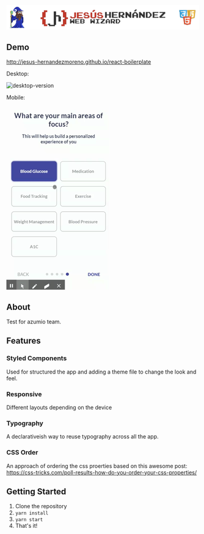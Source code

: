 ![Logo of the project](https://raw.githubusercontent.com/jesus-hernandezmoreno/tic-tac-toe/master/public/img/logo.png)

## Demo

http://jesus-hernandezmoreno.github.io/react-boilerplate

Desktop:

![desktop-version](https://raw.githubusercontent.com/jesus-hernandezmoreno/azumio-test/master/src/assets/dekstop-demo.gif)

Mobile:

![mobile-version](https://raw.githubusercontent.com/jesus-hernandezmoreno/azumio-test/master/src/assets/mobile-demo.gif)

## About

Test for azumio team.

## Features

### Styled Components

Used for structured the app and adding a theme file to change the look and feel.

### Responsive

Different layouts depending on the device

### Typography

A declarativeish way to reuse typography across all the app.

### CSS Order

An approach of ordering the css proerties based on this awesome post: https://css-tricks.com/poll-results-how-do-you-order-your-css-properties/

## Getting Started

1. Clone the repository
2. `yarn install`
3. `yarn start`
4. That's it!

